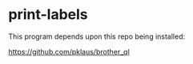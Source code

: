 # print-labels

This program depends upon this repo being installed:

https://github.com/pklaus/brother_ql

